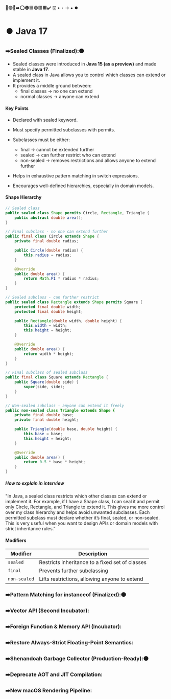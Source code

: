 🔵🟢🔴➡️⭕🟠🟦🟣🟥🟧✔️
☑️ • ‣ → ⁕ ⏺️

# ⏺️ Java 17

### ➡️Sealed Classes (Finalized):🟠

- Sealed classes were introduced in **Java 15 (as a preview)** and made stable in **Java 17**.
- A sealed class in Java allows you to control which classes can extend or implement it.
- It provides a middle ground between:
  - final classes → no one can extend
  - normal classes → anyone can extend

#### Key Points

- Declared with sealed keyword.
- Must specify permitted subclasses with permits.
- Subclasses must be either:

  - final → cannot be extended further
  - sealed → can further restrict who can extend
  - non-sealed → removes restrictions and allows anyone to extend further

- Helps in exhaustive pattern matching in switch expressions.
- Encourages well-defined hierarchies, especially in domain models.

#### Shape Hierarchy

```java
// Sealed class
public sealed class Shape permits Circle, Rectangle, Triangle {
    public abstract double area();
}

// Final subclass - no one can extend further
public final class Circle extends Shape {
    private final double radius;

    public Circle(double radius) {
        this.radius = radius;
    }

    @Override
    public double area() {
        return Math.PI * radius * radius;
    }
}

// Sealed subclass - can further restrict
public sealed class Rectangle extends Shape permits Square {
    protected final double width;
    protected final double height;

    public Rectangle(double width, double height) {
        this.width = width;
        this.height = height;
    }

    @Override
    public double area() {
        return width * height;
    }
}

// Final subclass of sealed subclass
public final class Square extends Rectangle {
    public Square(double side) {
        super(side, side);
    }
}

// Non-sealed subclass - anyone can extend it freely
public non-sealed class Triangle extends Shape {
    private final double base;
    private final double height;

    public Triangle(double base, double height) {
        this.base = base;
        this.height = height;
    }

    @Override
    public double area() {
        return 0.5 * base * height;
    }
}

```

##### How to explain in interview

"In Java, a sealed class restricts which other classes can extend or implement it. For example, if I have a Shape class, I can seal it and permit only Circle, Rectangle, and Triangle to extend it. This gives me more control over my class hierarchy and helps avoid unwanted subclasses. Each permitted subclass must declare whether it’s final, sealed, or non-sealed. This is very useful when you want to design APIs or domain models with strict inheritance rules.”

#### Modifiers

| Modifier     | Description                                     |
| ------------ | ----------------------------------------------- |
| `sealed`     | Restricts inheritance to a fixed set of classes |
| `final`      | Prevents further subclassing                    |
| `non-sealed` | Lifts restrictions, allowing anyone to extend   |

### ➡️Pattern Matching for instanceof (Finalized):🟠

### ➡️Vector API (Second Incubator):

### ➡️Foreign Function & Memory API (Incubator):

### ➡️Restore Always-Strict Floating-Point Semantics:

### ➡️Shenandoah Garbage Collector (Production-Ready):🟠

### ➡️Deprecate AOT and JIT Compilation:

### ➡️New macOS Rendering Pipeline:
